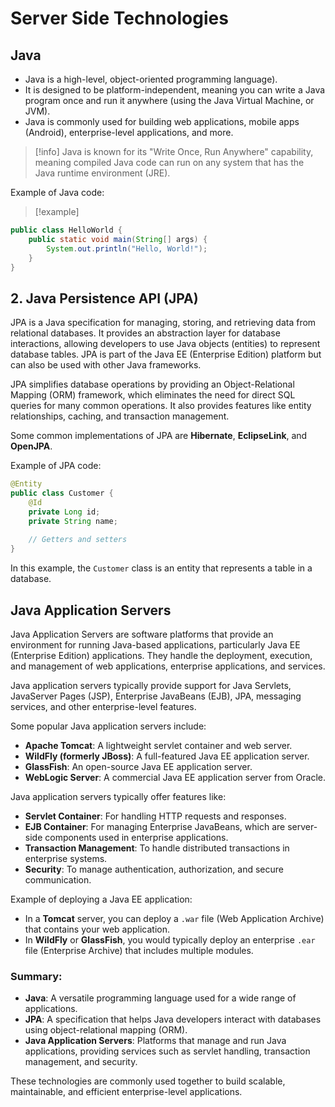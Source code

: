 # Server Side Technologies
## Java

- Java is a high-level, object-oriented programming language).
- It is designed to be platform-independent, meaning you can write a Java program once and run it anywhere (using the Java Virtual Machine, or JVM). 
- Java is commonly used for building web applications, mobile apps (Android), enterprise-level applications, and more.

>[!info] Java is known for its "Write Once, Run Anywhere" capability, meaning compiled Java code can run on any system that has the Java runtime environment (JRE).

Example of Java code:

>[!example]
```java
public class HelloWorld {
    public static void main(String[] args) {
        System.out.println("Hello, World!");
    }
}
```

## 2. Java Persistence API (JPA)

JPA is a Java specification for managing, storing, and retrieving data from relational databases. It provides an abstraction layer for database interactions, allowing developers to use Java objects (entities) to represent database tables. JPA is part of the Java EE (Enterprise Edition) platform but can also be used with other Java frameworks.

JPA simplifies database operations by providing an Object-Relational Mapping (ORM) framework, which eliminates the need for direct SQL queries for many common operations. It also provides features like entity relationships, caching, and transaction management.

Some common implementations of JPA are **Hibernate**, **EclipseLink**, and **OpenJPA**.

Example of JPA code:

```java
@Entity
public class Customer {
    @Id
    private Long id;
    private String name;
    
    // Getters and setters
}
```

In this example, the `Customer` class is an entity that represents a table in a database.

## Java Application Servers

Java Application Servers are software platforms that provide an environment for running Java-based applications, particularly Java EE (Enterprise Edition) applications. They handle the deployment, execution, and management of web applications, enterprise applications, and services.

Java application servers typically provide support for Java Servlets, JavaServer Pages (JSP), Enterprise JavaBeans (EJB), JPA, messaging services, and other enterprise-level features.

Some popular Java application servers include:

- **Apache Tomcat**: A lightweight servlet container and web server.
- **WildFly (formerly JBoss)**: A full-featured Java EE application server.
- **GlassFish**: An open-source Java EE application server.
- **WebLogic Server**: A commercial Java EE application server from Oracle.

Java application servers typically offer features like:

- **Servlet Container**: For handling HTTP requests and responses.
- **EJB Container**: For managing Enterprise JavaBeans, which are server-side components used in enterprise applications.
- **Transaction Management**: To handle distributed transactions in enterprise systems.
- **Security**: To manage authentication, authorization, and secure communication.

Example of deploying a Java EE application:

- In a **Tomcat** server, you can deploy a `.war` file (Web Application Archive) that contains your web application.
- In **WildFly** or **GlassFish**, you would typically deploy an enterprise `.ear` file (Enterprise Archive) that includes multiple modules.

### Summary:

- **Java**: A versatile programming language used for a wide range of applications.
- **JPA**: A specification that helps Java developers interact with databases using object-relational mapping (ORM).
- **Java Application Servers**: Platforms that manage and run Java applications, providing services such as servlet handling, transaction management, and security.

These technologies are commonly used together to build scalable, maintainable, and efficient enterprise-level applications.